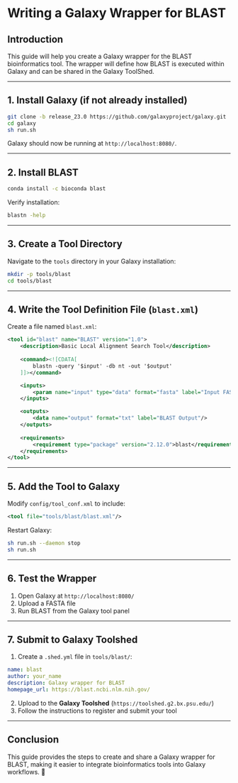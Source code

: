 # Writing a Galaxy Wrapper for BLAST

## Introduction
This guide will help you create a Galaxy wrapper for the BLAST bioinformatics tool. The wrapper will define how BLAST is executed within Galaxy and can be shared in the Galaxy ToolShed.

---

## 1. Install Galaxy (if not already installed)
```bash
git clone -b release_23.0 https://github.com/galaxyproject/galaxy.git
cd galaxy
sh run.sh
```
Galaxy should now be running at `http://localhost:8080/`.

---

## 2. Install BLAST
```bash
conda install -c bioconda blast
```
Verify installation:
```bash
blastn -help
```

---

## 3. Create a Tool Directory
Navigate to the `tools` directory in your Galaxy installation:
```bash
mkdir -p tools/blast
cd tools/blast
```

---

## 4. Write the Tool Definition File (`blast.xml`)
Create a file named `blast.xml`:
```xml
<tool id="blast" name="BLAST" version="1.0">
    <description>Basic Local Alignment Search Tool</description>
    
    <command><![CDATA[
        blastn -query '$input' -db nt -out '$output'
    ]]></command>

    <inputs>
        <param name="input" type="data" format="fasta" label="Input FASTA file"/>
    </inputs>

    <outputs>
        <data name="output" format="txt" label="BLAST Output"/>
    </outputs>
    
    <requirements>
        <requirement type="package" version="2.12.0">blast</requirement>
    </requirements>
</tool>
```

---

## 5. Add the Tool to Galaxy
Modify `config/tool_conf.xml` to include:
```xml
<tool file="tools/blast/blast.xml"/>
```

Restart Galaxy:
```bash
sh run.sh --daemon stop
sh run.sh
```

---

## 6. Test the Wrapper
1. Open Galaxy at `http://localhost:8080/`
2. Upload a FASTA file
3. Run BLAST from the Galaxy tool panel

---

## 7. Submit to Galaxy Toolshed
1. Create a `.shed.yml` file in `tools/blast/`:
```yaml
name: blast
author: your_name
description: Galaxy wrapper for BLAST
homepage_url: https://blast.ncbi.nlm.nih.gov/
```
2. Upload to the **Galaxy Toolshed** (`https://toolshed.g2.bx.psu.edu/`)
3. Follow the instructions to register and submit your tool

---

## Conclusion
This guide provides the steps to create and share a Galaxy wrapper for BLAST, making it easier to integrate bioinformatics tools into Galaxy workflows. 🚀
